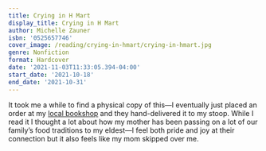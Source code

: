 ```yaml
---
title: Crying in H Mart
display_title: Crying in H Mart
author: Michelle Zauner
isbn: '0525657746'
cover_image: /reading/crying-in-hmart/crying-in-hmart.jpg
genre: Nonfiction
format: Hardcover
date: '2021-11-03T11:33:05.394-04:00'
start_date: '2021-10-18'
end_date: '2021-10-31'
---
```


It took me a while to find a physical copy of this—I eventually just placed an order at my [local bookshop](http://www.narberthbookshop.com) and they hand-delivered it to my stoop. While I read it I thought a lot about how my mother has been passing on a lot of our family’s food traditions to my eldest—I feel both pride and joy at their connection but it also feels like my mom skipped over me.
